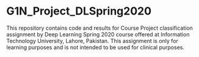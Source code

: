 # G1N_Project_DLSpring2020
This repository contains code and results for Course Project classification assignment by Deep Learning Spring 2020 course offered at Information Technology University, Lahore, Pakistan. This assignment is only for learning purposes and is not intended to be used for clinical purposes.

